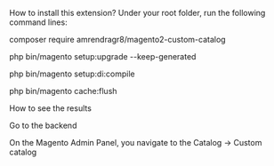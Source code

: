 How to install this extension?
Under your root folder, run the following command lines:

composer require amrendragr8/magento2-custom-catalog

php bin/magento setup:upgrade --keep-generated

php bin/magento setup:di:compile

php bin/magento cache:flush

How to see the results

Go to the backend

On the Magento Admin Panel, you navigate to the Catalog → Custom catalog
